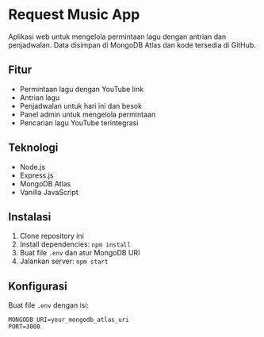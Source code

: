 # Request Music App

Aplikasi web untuk mengelola permintaan lagu dengan antrian dan penjadwalan. Data disimpan di MongoDB Atlas dan kode tersedia di GitHub.

## Fitur

- Permintaan lagu dengan YouTube link
- Antrian lagu
- Penjadwalan untuk hari ini dan besok
- Panel admin untuk mengelola permintaan
- Pencarian lagu YouTube terintegrasi

## Teknologi

- Node.js
- Express.js
- MongoDB Atlas
- Vanilla JavaScript

## Instalasi

1. Clone repository ini
2. Install dependencies: `npm install`
3. Buat file `.env` dan atur MongoDB URI
4. Jalankan server: `npm start`

## Konfigurasi

Buat file `.env` dengan isi:
```
MONGODB_URI=your_mongodb_atlas_uri
PORT=3000
```